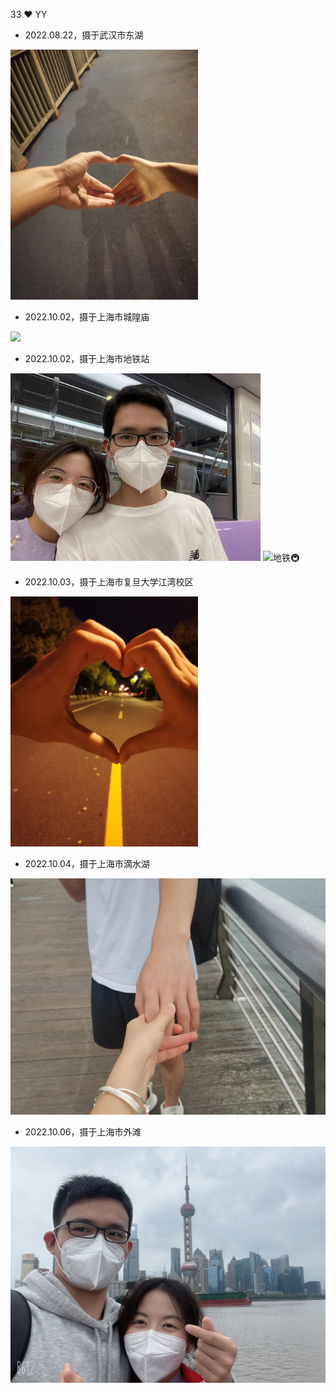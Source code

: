 33 ❤️ YY

* 2022.08.22，摄于武汉市东湖

<img src="image/Hand-in-hand-for-the-first-time.jpg" alt="东湖" title="2022.08.22，摄于武汉市东湖" height="400" width="300" />

* 2022.10.02，摄于上海市城隍庙

![](./image/photo-sticker.jpg)

* 2022.10.02，摄于上海市地铁站

<div style="display:inline">
  <img src="image/Subway.jpg" alt="地铁🚇" title="2022.10.02，摄于上海市地铁站" height="300" width="400" />

  <img src="image/subway2.jpg" alt="地铁🚇" title="2022.10.02，摄于上海市地铁站" height="300" width="400" />
</div>

* 2022.10.03，摄于上海市复旦大学江湾校区

 <img src="image/love.jpg" alt="复旦大学江湾校区" title="2022.10.03，摄于上海市复旦大学江湾校区" height="400" width="300" />

* 2022.10.04，摄于上海市滴水湖

![](./image/give-me-your-hand.jpg)

* 2022.10.06，摄于上海市外滩

![](./image/Shanghai-bund.jpg)
